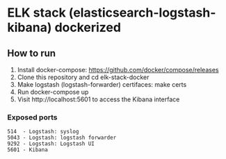 # ELK stack (elasticsearch-logstash-kibana) dockerized

## How to run

1. Install docker-compose: https://github.com/docker/compose/releases
2. Clone this repository and cd elk-stack-docker
3. Make logstash (logstash-forwarder) certifaces: make certs
4. Run docker-compose up
5. Visit http://localhost:5601 to access the Kibana interface


### Exposed ports

    514  - Logstash: syslog
    5043 - Logstash: logstash forwarder
    9292 - Logstash: Logstash UI
    5601 - Kibana

